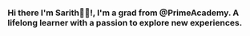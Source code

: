 ### Hi there I'm Sarith👋🏻!, I'm a grad from @PrimeAcademy. A lifelong learner with a passion to explore new experiences.

<!--
**sseang/sseang** is a ✨ _special_ ✨ repository because its `README.md` (this file) appears on your GitHub profile.

Here are some ideas to get you started:

- 🔭 I’m currently working on a group project for a start up to search for affordavle medical insurance
- 🌱 I’m currently learning how to create and join more complex database in my free time
- 👯 I’m looking to collaborate on projects that involve more front end. 
- 🤔 I’m looking for help with complex logid.
- 💬 Ask me about my hobbies
- 📫 How to reach me: sarithseang82pro@gmail.com, linkedin.com/in/sarithseang, github.com/sseang
- 😄 Pronouns: ...
- ⚡ Fun fact: I am an unapologetic anime nerd!
-->
